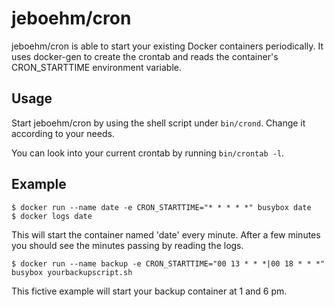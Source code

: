 jeboehm/cron
===========

jeboehm/cron is able to start your existing Docker containers periodically. It
uses docker-gen to create the crontab and reads the container's CRON_STARTTIME
environment variable.

Usage
-----

Start jeboehm/cron by using the shell script under ```bin/crond```. Change it according
to your needs.

You can look into your current crontab by running ```bin/crontab -l```.

Example
-------
```
$ docker run --name date -e CRON_STARTTIME="* * * * *" busybox date
$ docker logs date
```

This will start the container named 'date' every minute. After a few minutes you
should see the minutes passing by reading the logs.

```
$ docker run --name backup -e CRON_STARTTIME="00 13 * * *|00 18 * * *" busybox yourbackupscript.sh
```

This fictive example will start your backup container at 1 and 6 pm.
